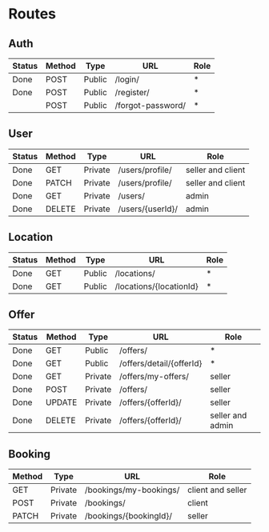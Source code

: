 # Routes

## Auth

| Status | Method | Type              | URL        | Role |
| ------| ------ | ----------------- | ---------- | ---- |
| Done   | POST   | Public            | /login/    | \*   |
| Done   | POST   | Public            | /register/ | \*   |
|    | POST   | Public | /forgot-password/ | \*         |

## User

| Status | Method | Type    | URL              | Role              |
| -------| ------ | ------- | ---------------- | ----------------- |
| Done   | GET    | Private | /users/profile/        | seller and client |
| Done   | PATCH  | Private | /users/profile/        | seller and client |
| Done   | GET    | Private | /users/          | admin             |
| Done   | DELETE | Private | /users/{userId}/ | admin             |

## Location

| Status | Method | Type   | URL                     | Role |
| ------ | ------ | ------ | ----------------------- | ---- |
| Done   | GET    | Public | /locations/             | \*   |
| Done   | GET    | Public | /locations/{locationId} | \*   |

## Offer

| Status | Method | Type    | URL                      | Role             |
| ------ | ------ | ------- | ------------------------ | ---------------- |
| Done   | GET    | Public  | /offers/                 | \*               |
| Done   | GET    | Public  | /offers/detail/{offerId} | \*               |
| Done   | GET    | Private | /offers/my-offers/       | seller           |
| Done   | POST   | Private | /offers/                 | seller           |
| Done   | UPDATE | Private | /offers/{offerId}/       | seller           |
| Done   | DELETE | Private | /offers/{offerId}/       | seller and admin |

## Booking

| Method | Type    | URL                    | Role              |
| ------ | ------- | ---------------------- | ----------------- |
| GET    | Private | /bookings/my-bookings/ | client and seller |
| POST   | Private | /bookings/             | client            |
| PATCH  | Private | /bookings/{bookingId}/ | seller            |
